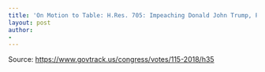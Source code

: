```yaml
---
title: 'On Motion to Table: H.Res. 705: Impeaching Donald John Trump, President of the United States, of high misdemeanors'
layout: post
author:
-
---
```




Source: https://www.govtrack.us/congress/votes/115-2018/h35
